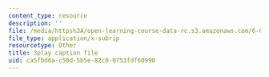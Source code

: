 ```yaml
---
content_type: resource
description: ''
file: /media/https%3A/open-learning-course-data-rc.s3.amazonaws.com/6-006-introduction-to-algorithms-spring-2020/ca5fbd6ac50d5b5e82c00753fdf60990_f9cVS_URPc0.vtt
file_type: application/x-subrip
resourcetype: Other
title: 3play caption file
uid: ca5fbd6a-c50d-5b5e-82c0-0753fdf60990
---
```

